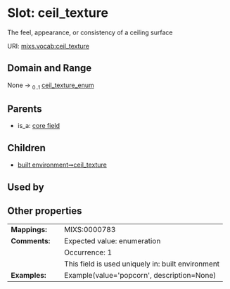 
# Slot: ceil_texture


The feel, appearance, or consistency of a ceiling surface

URI: [mixs.vocab:ceil_texture](https://w3id.org/mixs/vocab/ceil_texture)


## Domain and Range

None &#8594;  <sub>0..1</sub> [ceil_texture_enum](ceil_texture_enum.md)

## Parents

 *  is_a: [core field](core_field.md)

## Children

 *  [built environment➞ceil_texture](built_environment_ceil_texture.md)

## Used by


## Other properties

|  |  |  |
| --- | --- | --- |
| **Mappings:** | | MIXS:0000783 |
| **Comments:** | | Expected value: enumeration |
|  | | Occurrence: 1 |
|  | | This field is used uniquely in: built environment |
| **Examples:** | | Example(value='popcorn', description=None) |

